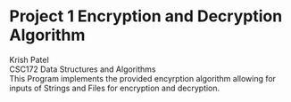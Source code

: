 # Project 1 Encryption and Decryption Algorithm
Krish Patel\
CSC172 Data Structures and Algorithms\
This Program implements the provided encyrption algorithm allowing for inputs of Strings and Files for encryption and decryption.
